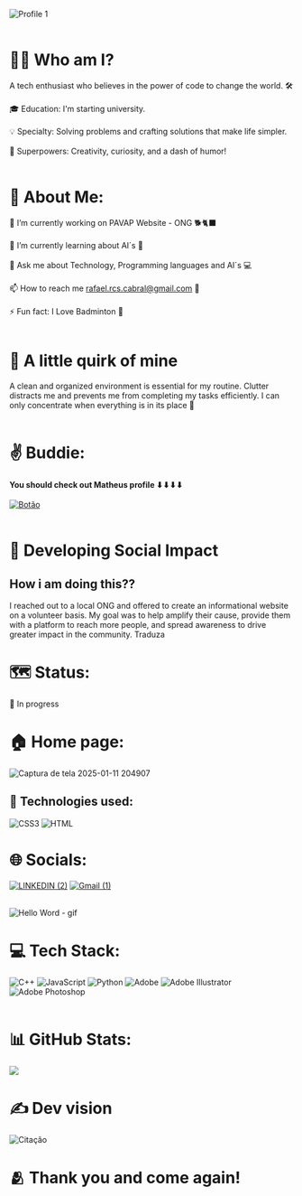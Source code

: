 ![Profile 1](https://github.com/user-attachments/assets/ec2b559c-9daf-4e6c-b7d6-b0551e3ef7ad) <br><br>

#  🧑‍💻 Who am I?
A tech enthusiast who believes in the power of code to change the world. 🛠️<br><br>🎓 Education: I'm starting university.<br><br>💡 Specialty: Solving problems and crafting solutions that make life simpler.<br><br>🌟 Superpowers: Creativity, curiosity, and a dash of humor!<br><br>

# 💫 About Me:
🔭 I’m currently working on PAVAP Website - ONG 🐕🐈‍⬛<br><br>🌱 I’m currently learning about AI´s 🧠<br><br>💬 Ask me about Technology, Programming languages and AI´s 💻 <br><br>📫 How to reach me rafael.rcs.cabral@gmail.com 📨<br><br>⚡ Fun fact: I Love Badminton 🏸<br><br>

# 🥱 A little quirk of mine 
A clean and organized environment is essential for my routine. Clutter distracts me and prevents me from completing my tasks efficiently. I can only concentrate when everything is in its place 🧹<br><br>

# ✌️ Buddie:
#### You should check out Matheus profile ⬇⬇⬇⬇
<a href="https://github.com/matheusfrn">![Botão](https://github.com/user-attachments/assets/014e196b-c803-4bdb-998b-8d8924a81017)</a><br><br>

# 👑 Developing Social Impact
## How i am doing this??
I reached out to a local ONG and offered to create an informational website on a volunteer basis. My goal was to help amplify their cause, provide them with a platform to reach more people, and spread awareness to drive greater impact in the community. Traduza
# 🗺️ Status:
🚀 In progress
# 🏠 Home page:
![Captura de tela 2025-01-11 204907](https://github.com/user-attachments/assets/d64f64fc-4e5e-4b46-a869-b791a62869c9)
## 📲 Technologies used:
![CSS3](https://github.com/user-attachments/assets/7587319e-177c-4766-9186-4ee4a1bb48a2) ![HTML](https://github.com/user-attachments/assets/1e8bc6f6-32fa-4fd0-b6ac-94f144b792d2)




# 🌐 Socials:
<a href="https://www.linkedin.com/in/rafael-cabral-453231270/">![LINKEDIN (2)](https://github.com/user-attachments/assets/5eb536e9-f191-4b7d-84a3-552ec69d96eb)</a>                                        <a href="[https://www.linkedin.com/in/rafael-cabral-453231270/](https://mail.google.com/mail/u/0/?tab=rm&ogbl#sent?compose=VpCqJZMHpgWhDdHHJqDbJVLcrBKQJVlSkdqBTXhjCJjStgWBbLQwbfBCMCvDcFKBlLrbJcQ)">![Gmail (1)](https://github.com/user-attachments/assets/aecf7052-51b2-4a55-bca4-6311fbf83624)</a><br><br>

![Hello Word - gif](https://github.com/user-attachments/assets/cd865564-f6b2-4384-aeac-a97d3f7a347b)


# 💻 Tech Stack:
![C++](https://img.shields.io/badge/c++-%2300599C.svg?style=for-the-badge&logo=c%2B%2B&logoColor=white) ![JavaScript](https://img.shields.io/badge/javascript-%23323330.svg?style=for-the-badge&logo=javascript&logoColor=%23F7DF1E) ![Python](https://img.shields.io/badge/python-3670A0?style=for-the-badge&logo=python&logoColor=ffdd54) ![Adobe](https://img.shields.io/badge/adobe-%23FF0000.svg?style=for-the-badge&logo=adobe&logoColor=white) ![Adobe Illustrator](https://img.shields.io/badge/adobe%20illustrator-%23FF9A00.svg?style=for-the-badge&logo=adobe%20illustrator&logoColor=white) ![Adobe Photoshop](https://img.shields.io/badge/adobe%20photoshop-%2331A8FF.svg?style=for-the-badge&logo=adobe%20photoshop&logoColor=white)<br><br>
# 📊 GitHub Stats:
![](https://github-readme-streak-stats.herokuapp.com/?user=Cabral-rcs&theme=dark&hide_border=false)<br/>


# ✍️ Dev vision
![Citação](https://github.com/user-attachments/assets/20c57623-078f-417f-aa82-48cc265702f1)

# 🫂 Thank you and come again!

<!-- Proudly created with GPRM ( https://gprm.itsvg.in ) -->
<!--
**Cabral-rcs/Cabral-rcs** is a ✨ _special_ ✨ repository because its `README.md` (this file) appears on your GitHub profile.

Here are some ideas to get you started:

- 🔭 I’m currently working on ...
- 🌱 I’m currently learning ...
- 👯 I’m looking to collaborate on ...
- 🤔 I’m looking for help with ...
- 💬 Ask me about ...
- 📫 How to reach me: ...
- 😄 Pronouns: ...
- ⚡ Fun fact: ...
-->
